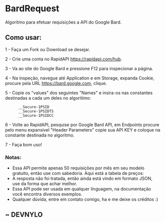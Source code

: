 # BardRequest

Algoritmo para efetuar requisições a API do Google Bard.

## Como usar:

1 - Faça um Fork ou Download se desejar.

2 - Crie uma conta no RapidAPI https://rapidapi.com/hub.

3 - Va ao site do Google Bard e pressione F12 para inspecionar a página.

4 - Na inspeção, navegue até Application e em Storage, expanda Cookie, procure pela URL https://bard.google.com, clique.

5 - Copie os "values" dos seguintes "Names" e insira-os nas constantes destinadas a cada um deles no algoritimo:

          __Secure-1PSID
          __Secure-1PSIDTS
          __Secure-1PSIDCC

6 - Volte ao RapidAPI, pesquise por Google Bard API, em Endpoints procure pelo menu expansível "Header Parameters" copie sua API KEY e coloque na constante destinada no algoritmo.

7 - Faça bom uso!

### Notas:

- Essa API permite apenas 50 requisições por mês em seu modelo gratuito, então use com sabedoria. Aqui está a tabela de preços:
- A resposta não foi tratada, então ainda está vindo em formato JSON, use da forma que achar melhor.
- Essa API pode ser usada em qualquer linguagem, na documentação você encontra diversos exemplos.
- Qualquer dúvida, entre em contato comigo, ha e me deixe os créditos :)


## ~ DEVNYLO 
